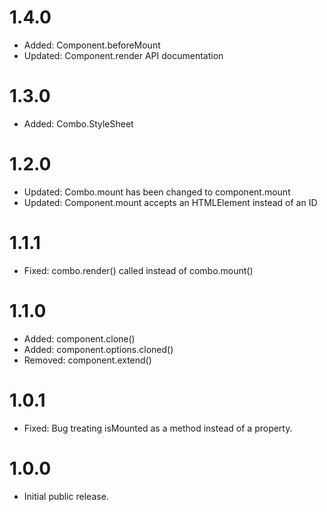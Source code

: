 # 1.4.0
	
* Added: Component.beforeMount
* Updated: Component.render API documentation

# 1.3.0
	
* Added: Combo.StyleSheet

# 1.2.0

* Updated: Combo.mount has been changed to component.mount
* Updated: Component.mount accepts an HTMLElement instead of an ID

# 1.1.1

* Fixed: combo.render() called instead of combo.mount()

# 1.1.0

* Added: component.clone()
* Added: component.options.cloned()
* Removed: component.extend()

# 1.0.1 

* Fixed: Bug treating isMounted as a method instead of a property.

# 1.0.0 

* Initial public release.
